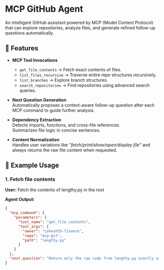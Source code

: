 # MCP GitHub Agent

An intelligent GitHub assistant powered by MCP (Model Context Protocol) that can explore repositories, analyze files, and generate refined follow-up questions automatically.

## 🚀 Features
- **MCP Tool Invocations**  
  - `get_file_contents` → Fetch exact contents of files.  
  - `list_files_recursive` → Traverse entire repo structures recursively.  
  - `list_branches` → Explore branch structures.  
  - `search_repositories` → Find repositories using advanced search queries.  

- **Next Question Generation**  
  Automatically proposes a context-aware follow-up question after each MCP command to guide further analysis.  

- **Dependency Extraction**  
  Detects imports, functions, and cross-file references.  
  Summarizes file logic in concise sentences.  

- **Content Normalization**  
  Handles user variations like *"fetch/print/show/open/display file"* and always returns the raw file content when requested.  

## 📂 Example Usage
### 1. Fetch file contents
**User:**  Fetch the contents of lengthy.py in the root

**Agent Output:**  
```json
{
  "mcp_command": {
    "parameters": {
      "tool_name": "get_file_contents",
      "tool_args": {
        "owner": "Lokesh35-finance",
        "repo": "mcp-git",
        "path": "lengthy.py"
      }
    }
  },
  "next_question": "Return only the raw code from lengthy.py exactly as stored in the repository."
}
